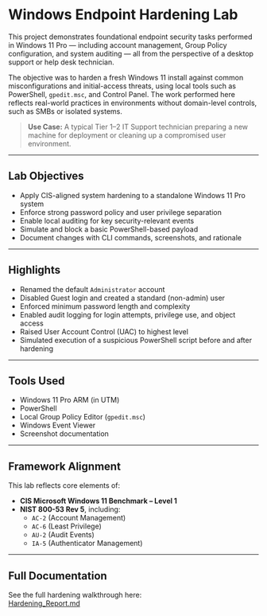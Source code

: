 # Windows Endpoint Hardening Lab

This project demonstrates foundational endpoint security tasks performed in Windows 11 Pro — including account management, Group Policy configuration, and system auditing — all from the perspective of a desktop support or help desk technician.

The objective was to harden a fresh Windows 11 install against common misconfigurations and initial-access threats, using local tools such as PowerShell, `gpedit.msc`, and Control Panel. The work performed here reflects real-world practices in environments without domain-level controls, such as SMBs or isolated systems.

> **Use Case:** A typical Tier 1–2 IT Support technician preparing a new machine for deployment or cleaning up a compromised user environment.

---

## Lab Objectives

- Apply CIS-aligned system hardening to a standalone Windows 11 Pro system
- Enforce strong password policy and user privilege separation
- Enable local auditing for key security-relevant events
- Simulate and block a basic PowerShell-based payload
- Document changes with CLI commands, screenshots, and rationale

---

## Highlights

- Renamed the default `Administrator` account  
- Disabled Guest login and created a standard (non-admin) user  
- Enforced minimum password length and complexity  
- Enabled audit logging for login attempts, privilege use, and object access  
- Raised User Account Control (UAC) to highest level  
- Simulated execution of a suspicious PowerShell script before and after hardening

---

## Tools Used

- Windows 11 Pro ARM (in UTM)
- PowerShell
- Local Group Policy Editor (`gpedit.msc`)
- Windows Event Viewer
- Screenshot documentation

---

## Framework Alignment

This lab reflects core elements of:
- **CIS Microsoft Windows 11 Benchmark – Level 1**
- **NIST 800-53 Rev 5**, including:
  - `AC-2` (Account Management)
  - `AC-6` (Least Privilege)
  - `AU-2` (Audit Events)
  - `IA-5` (Authenticator Management)

---

## Full Documentation

See the full hardening walkthrough here:  
[Hardening_Report.md](/IT-Support/Windows_Enpoint_Hardening/Hardening_Report.md)

